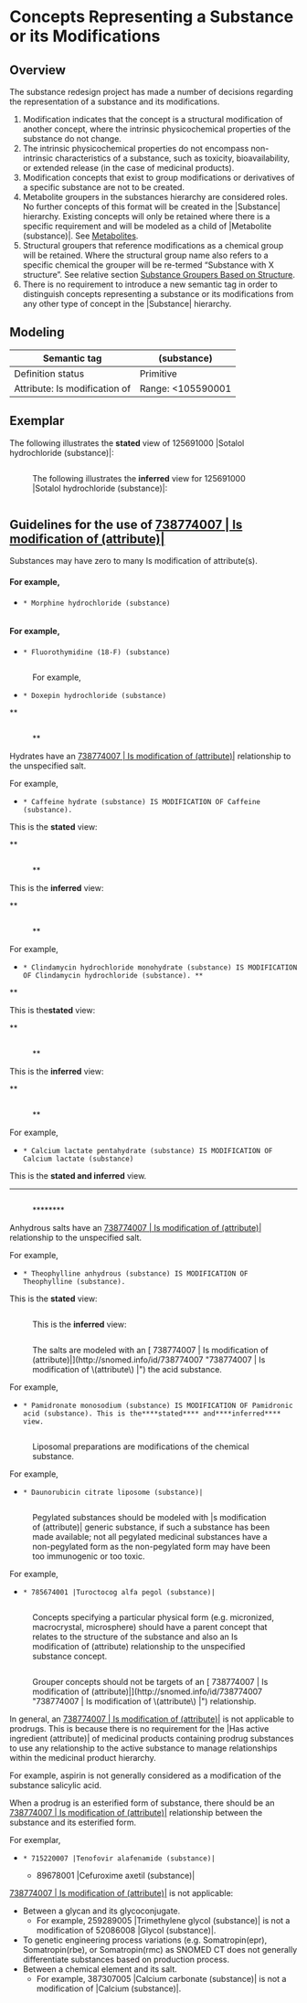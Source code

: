 # Concepts Representing a Substance or its Modifications

## Overview

The substance redesign project has made a number of decisions regarding the representation of a substance and its modifications.

  1. Modification indicates that the concept is a structural modification of another concept, where the intrinsic physicochemical properties of the substance do not change.
  2. The intrinsic physicochemical properties do not encompass non-intrinsic characteristics of a substance, such as toxicity, bioavailability, or extended release (in the case of medicinal products).
  3. Modification concepts that exist to group modifications or derivatives of a specific substance are not to be created.
  4. Metabolite groupers in the substances hierarchy are considered roles. No further concepts of this format will be created in the |Substance| hierarchy. Existing concepts will only be retained where there is a specific requirement and will be modeled as a child of |Metabolite (substance)|. See [Metabolites](https://confluence.ihtsdotools.org/display/WIPEG/Metabolites).
  5. Structural groupers that reference modifications as a chemical group will be retained. Where the structural group name also refers to a specific chemical the grouper will be re-termed “Substance with X structure”. See relative section [Substance Groupers Based on Structure](https://confluence.ihtsdotools.org/display/WIPEG/Substance+Groupers+Based+on+Structure).
  6. There is no requirement to introduce a new semantic tag in order to distinguish concepts representing a substance or its modifications from any other type of concept in the |Substance| hierarchy.

## Modeling

Semantic tag| (substance)  
---|---  
Definition status| Primitive  
Attribute: Is modification of| Range: <105590001 |Substance (substance)|  
  
## Exemplar

The following illustrates the **stated** view of 125691000 |Sotalol hydrochloride (substance)|:

<figure><img src="images/225051477.png" alt="" title=""><figcaption><p>The following illustrates the <strong>inferred</strong> view for 125691000 |Sotalol hydrochloride (substance)|:</p></figcaption></figure>

  

<figure><img src="images/174691456.png" alt="" title=""></figure>

## Guidelines for the use of [ 738774007 | Is modification of (attribute)|](http://snomed.info/id/738774007 "738774007 | Is modification of \(attribute\) |")

Substances may have zero to many Is modification of attribute(s).

#### For example,

  *     * Morphine hydrochloride (substance)

<figure><img src="images/174691455.png" alt="" title=""></figure>

#### For example,

  *     * Fluorothymidine (18-F) (substance)

<figure><img src="images/174691474.png" alt="" title=""><figcaption><p>For example,</p></figcaption></figure>

  

  *     * Doxepin hydrochloride (substance)

**

<figure><img src="images/174691496.png" alt="" title=""><figcaption><p>**</p></figcaption></figure>

Hydrates have an [ 738774007 | Is modification of (attribute)|](http://snomed.info/id/738774007 "738774007 | Is modification of \(attribute\) |") relationship to the unspecified salt.

For example, 

  *     * Caffeine hydrate (substance) IS MODIFICATION OF Caffeine (substance). 

This is the **stated** view:

**

<figure><img src="images/174691490.png" alt="" title=""><figcaption><p>**</p></figcaption></figure>

This is the **inferred** view:

**

<figure><img src="images/174691495.png" alt="" title=""><figcaption><p>**</p></figcaption></figure>

For example, 

  *     * Clindamycin hydrochloride monohydrate (substance) IS MODIFICATION OF Clindamycin hydrochloride (substance). **  
**

This is the**stated** view:

**

<figure><img src="images/174691453.png" alt="" title=""><figcaption><p>**</p></figcaption></figure>

  

This is the **inferred** view:

**

<figure><img src="images/174691452.png" alt="" title=""><figcaption><p>**</p></figcaption></figure>

For example, 

  *     * Calcium lactate pentahydrate (substance) IS MODIFICATION OF Calcium lactate (substance)

This is the **stated and inferred** view.

********

<figure><img src="images/174691479.png" alt="" title=""><figcaption><p>********</p></figcaption></figure>

  

Anhydrous salts have an [ 738774007 | Is modification of (attribute)|](http://snomed.info/id/738774007 "738774007 | Is modification of \(attribute\) |") relationship to the unspecified salt.

For example,

  *     * Theophylline anhydrous (substance) IS MODIFICATION OF Theophylline (substance).

This is the **stated** view:

<figure><img src="images/174691451.png" alt="" title=""><figcaption><p>This is the <strong>inferred</strong> view:</p></figcaption></figure>

<figure><img src="images/174691450.png" alt="" title=""><figcaption><p>The salts are modeled with an [ 738774007 | Is modification of (attribute)|](http://snomed.info/id/738774007 "738774007 | Is modification of \(attribute\) |") the acid substance.</p></figcaption></figure>

For example,

  *     * Pamidronate monosodium (substance) IS MODIFICATION OF Pamidronic acid (substance). This is the****stated**** and****inferred**** view.

<figure><img src="images/174691484.png" alt="" title=""><figcaption><p>Liposomal preparations are modifications of the chemical substance.</p></figcaption></figure>

For example,

  *     * Daunorubicin citrate liposome (substance)|

<figure><img src="images/174691481.png" alt="" title=""><figcaption><p>Pegylated substances should be modeled with |s modification of (attribute)| generic substance, if such a substance has been made available; not all pegylated medicinal substances have a non-pegylated form as the non-pegylated form may have been too immunogenic or too toxic.</p></figcaption></figure>

  

For example, 

  *     * 785674001 |Turoctocog alfa pegol (substance)|

<figure><img src="images/174691449.png" alt="" title=""><figcaption><p>Concepts specifying a particular physical form (e.g. micronized, macrocrystal, microsphere) should have a parent concept that relates to the structure of the substance and also an Is modification of (attribute) relationship to the unspecified substance concept.</p></figcaption></figure>

<figure><img src="images/174691448.png" alt="" title=""><figcaption><p>Grouper concepts should not be targets of an [ 738774007 | Is modification of (attribute)|](http://snomed.info/id/738774007 "738774007 | Is modification of \(attribute\) |") relationship.</p></figcaption></figure>

In general, an [ 738774007 | Is modification of (attribute)|](http://snomed.info/id/738774007 "738774007 | Is modification of \(attribute\) |") is not applicable to prodrugs. This is because there is no requirement for the |Has active ingredient (attribute)| of medicinal products containing prodrug substances to use any relationship to the active substance to manage relationships within the medicinal product hierarchy. 

For example, aspirin is not generally considered as a modification of the substance salicylic acid.

When a prodrug is an esterified form of substance, there should be an [ 738774007 | Is modification of (attribute)|](http://snomed.info/id/738774007 "738774007 | Is modification of \(attribute\) |") relationship between the substance and its esterified form.

For exemplar,  

  *     * 715220007 |Tenofovir alafenamide (substance)|  

    * 89678001 |Cefuroxime axetil (substance)|

[ 738774007 | Is modification of (attribute)|](http://snomed.info/id/738774007 "738774007 | Is modification of \(attribute\) |") is not applicable:

  * Between a glycan and its glycoconjugate.
    * For example, 259289005 |Trimethylene glycol (substance)| is not a modification of 52086008 |Glycol (substance)|.
  * To genetic engineering process variations (e.g. Somatropin(epr), Somatropin(rbe), or Somatropin(rmc) as SNOMED CT does not generally differentiate substances based on production process.
  * Between a chemical element and its salt. 
    * For example, 387307005 |Calcium carbonate (substance)| is not a modification of |Calcium (substance)|.

  


